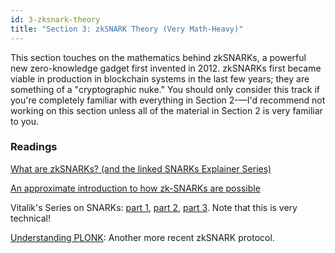 ```yaml
---
id: 3-zksnark-theory
title: "Section 3: zkSNARK Theory (Very Math-Heavy)"
---
```


This section touches on the mathematics behind zkSNARKs, a powerful new zero-knowledge gadget first invented in 2012. zkSNARKs first became viable in production in blockchain systems in the last few years; they are something of a "cryptographic nuke." You should only consider this track if you're completely familiar with everything in Section 2-—I'd recommend not working on this section unless all of the material in Section 2 is very familiar to you.

### Readings

[What are zkSNARKs? (and the linked SNARKs Explainer Series)](https://z.cash/technology/zksnarks/)

[An approximate introduction to how zk-SNARKs are possible](https://vitalik.ca/general/2021/01/26/snarks.html)

Vitalik's Series on SNARKs: [part 1](https://medium.com/@VitalikButerin/quadratic-arithmetic-programs-from-zero-to-hero-f6d558cea649), [part 2](https://medium.com/@VitalikButerin/exploring-elliptic-curve-pairings-c73c1864e627), [part 3](https://medium.com/@VitalikButerin/zk-snarks-under-the-hood-b33151a013f6). Note that this is very technical!

[Understanding PLONK](https://vitalik.ca/general/2019/09/22/plonk.html): Another more recent zkSNARK protocol.

